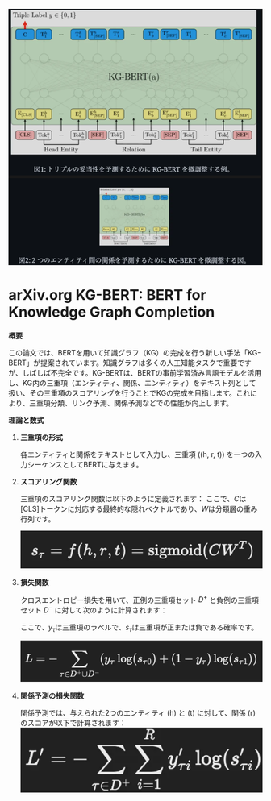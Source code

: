 ![alt text](image/KG-BERT/image.png)
# arXiv.org KG-BERT: BERT for Knowledge Graph Completion

**概要**

この論文では、BERTを用いて知識グラフ（KG）の完成を行う新しい手法「KG-BERT」が提案されています。知識グラフは多くの人工知能タスクで重要ですが、しばしば不完全です。KG-BERTは、BERTの事前学習済み言語モデルを活用し、KG内の三重項（エンティティ、関係、エンティティ）をテキスト列として扱い、その三重項のスコアリングを行うことでKGの完成を目指します。これにより、三重項分類、リンク予測、関係予測などでの性能が向上します。

**理論と数式**

1. **三重項の形式**
    
    各エンティティと関係をテキストとして入力し、三重項 \((h, r, t)\) を一つの入力シーケンスとしてBERTに与えます。
    
2. **スコアリング関数**
    
    三重項のスコアリング関数は以下のように定義されます：
    ここで、$C$は[CLS]トークンに対応する最終的な隠れベクトルであり、$W$は分類層の重み行列です。
    
    ![alt text](image/KG-BERT/image-1.png)

3. **損失関数**
    
    クロスエントロピー損失を用いて、正例の三重項セット $D^+$ と負例の三重項セット $D^-$ に対して次のように計算されます：
    
    ここで、$y_{\tau}$は三重項のラベルで、$s_{\tau}$は三重項が正または負である確率です。
    
    ![alt text](image/KG-BERT/image-2.png)
4. **関係予測の損失関数**
    
    関係予測では、与えられた2つのエンティティ \(h\) と \(t\) に対して、関係 \(r\) のスコアが以下で計算されます：
    ![alt text](image/KG-BERT/image-3.png)

    